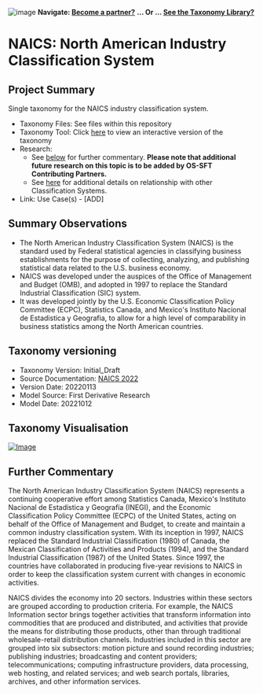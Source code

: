 ![image](https://user-images.githubusercontent.com/112073913/188821900-0c411acf-fbdd-4163-adc9-3ba4e2be78df.png)
**Navigate: [Become a partner?](https://github.com/OS-SFT/l6l-PARTNERS)**
**... Or ... [See the Taxonomy Library?](https://github.com/orgs/OS-SFT/projects/2)**

# NAICS: North American Industry Classification System

## Project Summary

Single taxonomy for the NAICS industry classification system.
- Taxonomy Files: See files within this repository
- Taxonomy Tool: Click [here](https://os-sft.solidatus.com/viewer/share/IcnsuYuDeH76Pyct0hL1WMAjewbY7BBm) to view an interactive version of the taxonomy
- Research: 
  - See [below](https://github.com/FD-SustainableFinance/RESEARCH-NAICS/#further-commentary) for further commentary. **Please note that additional future research on this topic is to be added by OS-SFT Contributing Partners.**
  - See [here](https://github.com/FD-SustainableFinance/RESEARCH-NACE/#further-commentary) for additional details on relationship with other Classification Systems.
- Link: Use Case(s) - [ADD]

## Summary Observations

- The North American Industry Classification System (NAICS) is the standard used by Federal statistical agencies in classifying business establishments for the purpose of collecting, analyzing, and publishing statistical data related to the U.S. business economy.
- NAICS was developed under the auspices of the Office of Management and Budget (OMB), and adopted in 1997 to replace the Standard Industrial Classification (SIC) system. 
- It was developed jointly by the U.S. Economic Classification Policy Committee (ECPC), Statistics Canada, and Mexico's Instituto Nacional de Estadistica y Geografia, to allow for a high level of comparability in business statistics among the North American countries.

## Taxonomy versioning
- Taxonomy Version: Initial_Draft
- Source Documentation: [NAICS 2022](https://www.census.gov/naics/reference_files_tools/2022_NAICS_Manual.pdf)
- Version Date: 20220113
- Model Source: First Derivative Research
- Model Date: 20221012

## Taxonomy Visualisation 

[![Image](https://user-images.githubusercontent.com/112079442/195338684-bdda2bfc-ba4f-49b4-8917-4e05aa09e082.png "Click to open interactive Taxonomy Tool")](https://os-sft.solidatus.com/viewer/share/IcnsuYuDeH76Pyct0hL1WMAjewbY7BBm)

## Further Commentary

The North American Industry Classification System (NAICS) represents a continuing cooperative effort among Statistics Canada, Mexico's Instituto Nacional de Estadística y Geografía (INEGI), and the Economic Classification Policy Committee (ECPC) of the United States, acting on behalf of the Office of Management and Budget, to create and maintain a common industry classification system. With its inception in 1997, NAICS replaced the Standard Industrial Classification (1980) of Canada, the Mexican Classification of Activities and Products (1994), and the Standard Industrial Classification (1987) of the United States. Since 1997, the countries have collaborated in producing five-year revisions to NAICS in order to keep the classification system current with changes in economic activities.

NAICS divides the economy into 20 sectors. Industries within these sectors are grouped according to production criteria. For example, the NAICS Information sector brings together activities that transform information into commodities that are produced and distributed, and activities that provide the means for distributing those products, other than through traditional wholesale-retail distribution channels. Industries included in this sector are grouped into six subsectors: motion picture and sound recording industries; publishing industries; broadcasting and content providers; telecommunications; computing infrastructure providers, data processing, web hosting, and related services; and web search portals, libraries, archives, and other information services.
